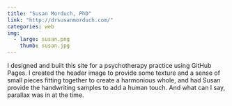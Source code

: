 ```yaml
---
title: "Susan Morduch, PhD"
link: "http://drsusanmorduch.com/"
categories: web
img:
  - large: susan.png
    thumb: susan.jpg
---
```


I designed and built this site for a psychotherapy practice using GitHub Pages. I created the header image to provide some texture and a sense of small pieces fitting together to create a harmonious whole, and had Susan provide the handwriting samples to add a human touch. And what can I say, parallax was in at the time.
